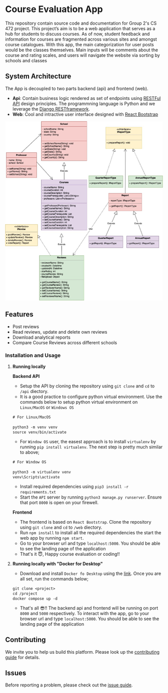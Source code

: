 # Course Evaluation App
This repository contain source code and documentation for Group 2's CS 472 project. This project’s aim is to be a web application that serves as a hub for students to discuss courses. As of now, student feedback and information for courses are fragmented across various sites and amongst course catalogues. With this app, the main categorization for user posts would be the classes themselves. Main inputs will be comments about the course and rating scales, and users will navigate the website via sorting by schools and classes
## System Architecture
The App is decoupled to two parts backend (api) and frontend (web). 
- **Api**: Contain business logic rendered as set of endpoints using [RESTFul API](https://restfulapi.net/) design principles. The programmning language is Python and we leverage the [Django RESTframework](https://www.django-rest-framework.org/). 
- **Web**: Cool and intractive user interface designed with [React Bootstrap](https://react-bootstrap.netlify.app/)

<!--![Architecture of
Course Evaluation App](./docs/img/class_diagram.jpg) -->
<p align="center"><img src="https://github.com/chrisj117/CS-472-GROUP-2-PROJECT/blob/main/docs/img/class_diagram.jpg" width="520" height="570"></p>

## Features
- Post reviews
- Read reviews, update and delete own reviews
- Download analytical reports
- Compare Course Reviews across different schools

### Installation and Usage
1. **Running locally**
   
   **Backend API**

   - Setup the API by cloning the repository using `git clone` and `cd` to `/api` diectory.
   - It is a good practice to configure python virtual environment. Use the commands below to setup python virtual environment on `Linux/MacOS` or `Windows OS`
   ```
   # For Linux/MacOS

   python3 -m venv venv
   source venv/bin/activate
   ```
   - For `Window OS` user, the easest approach is to install `virtualenv` by running `pip install virtualenv`. The next step is pretty much similar to above;
   ```
   # For Window OS

   python3 -m virtualenv venv
   venv\Scripts\activate
   ```
   - Install required dependencies using `pip3 install -r requirements.txt`
   - Start the `API` server by running `python3 manage.py runserver`. Ensure that port `8000` is open on your firewell.

   **Frontend**

   - The frontend is based on `React Bootstrap`. Clone the repository using `git clone` and `cd` to `/web` diectory. 
   - Run `npm install` to install all the required dependencies the start the web app by running `npm start`. 
   - Go to your browser url and type `localhost:5000`. You should be able to see the landing page of the application
   - That's it 😇, Happy course evaluation or coding!!
2. **Running locally with "Docker for Desktop"**
   - Download and install `Docker fo Desktop` using the [link](). Once you are all set, run the commands below;
   ```
   git clone <project>
   cd /project
   docker compose up -d
   ```
   - That's all 😎!! The backend api and frontend will be running on port `8000` and `5000` respectively. To interact with the app, go to your browser url and type `localhost:5000`. You should be able to see the landing page of the application

## Contributing
We invite you to help us build this platform. Please look up the [contributing guide]() for details.

## Issues
Before reporting a problem, please check out the [issue guide]().
